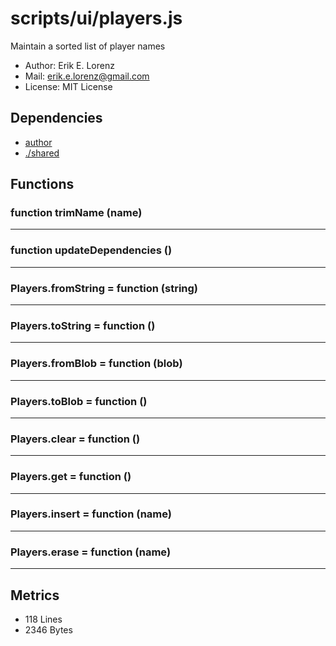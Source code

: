 # scripts/ui/players.js


Maintain a sorted list of player names
* Author: Erik E. Lorenz 
* Mail: <erik.e.lorenz@gmail.com>
* License: MIT License


## Dependencies

* <a href="author.html">author</a>
* <a href="./shared.html">./shared</a>

## Functions

###   function trimName (name)

---

###   function updateDependencies ()

---

###   Players.fromString = function (string)

---

###   Players.toString = function ()

---

###   Players.fromBlob = function (blob)

---

###   Players.toBlob = function ()

---

###   Players.clear = function ()

---

###   Players.get = function ()

---

###   Players.insert = function (name)

---

###   Players.erase = function (name)

---

## Metrics

* 118 Lines
* 2346 Bytes

